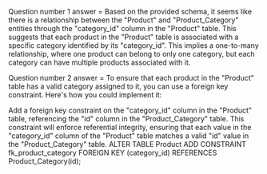 Question number 1 answer = Based on the provided schema, it seems like there is a relationship between the "Product" and "Product_Category" entities through the "category_id" column in the "Product" table. This suggests that each product in the "Product" table is associated with a specific category identified by its "category_id". This implies a one-to-many relationship, where one product can belong to only one category, but each category can have multiple products associated with it.

Question number 2 answer = 
To ensure that each product in the "Product" table has a valid category assigned to it, you can use a foreign key constraint. Here's how you could implement it:

Add a foreign key constraint on the "category_id" column in the "Product" table, referencing the "id" column in the "Product_Category" table.
This constraint will enforce referential integrity, ensuring that each value in the "category_id" column of the "Product" table matches a valid "id" value in the "Product_Category" table.
ALTER TABLE Product
ADD CONSTRAINT fk_product_category
FOREIGN KEY (category_id)
REFERENCES Product_Category(id);
